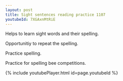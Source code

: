 ```yaml
---
layout: post
title: Sight sentences reading practice 1107
youtubeId: 7XGAxnMtRiE
---
```

 
 
Helps to learn sight words and their spelling.

Opportunitiy to repeat the spelling. 

Practice spelling. 
 
Practice for spelling bee competitions. 
 
{% include youtubePlayer.html id=page.youtubeId %}
 
 
